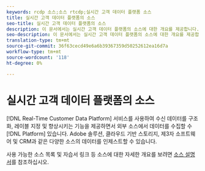 ```yaml
---
keywords: rcdp 소스;소스 rtcdp;실시간 고객 데이터 플랫폼 소스
title: 실시간 고객 데이터 플랫폼의 소스
seo-title: 실시간 고객 데이터 플랫폼의 소스
description: 이 문서에서는 실시간 고객 데이터 플랫폼의 소스에 대한 개요를 제공합니다.
seo-description: 이 문서에서는 실시간 고객 데이터 플랫폼의 소스에 대한 개요를 제공합니다.
translation-type: tm+mt
source-git-commit: 36f63cecd49e6a6b39367359d50252612ea16d7a
workflow-type: tm+mt
source-wordcount: '118'
ht-degree: 0%

---
```



# 실시간 고객 데이터 플랫폼의 소스

[!DNL Real-Time Customer Data Platform] 서비스를 사용하여 수신 데이터를 구조화, 레이블 지정 및 향상시키는 기능을 제공하면서 외부 소스에서 데이터를 수집할 수  [!DNL Platform] 있습니다. Adobe 솔루션, 클라우드 기반 스토리지, 제3자 소프트웨어 및 CRM과 같은 다양한 소스의 데이터를 인제스트할 수 있습니다.

사용 가능한 소스 목록 및 자습서 링크 등 소스에 대한 자세한 개요를 보려면 [소스 설명서](../../sources/home.md)를 참조하십시오.